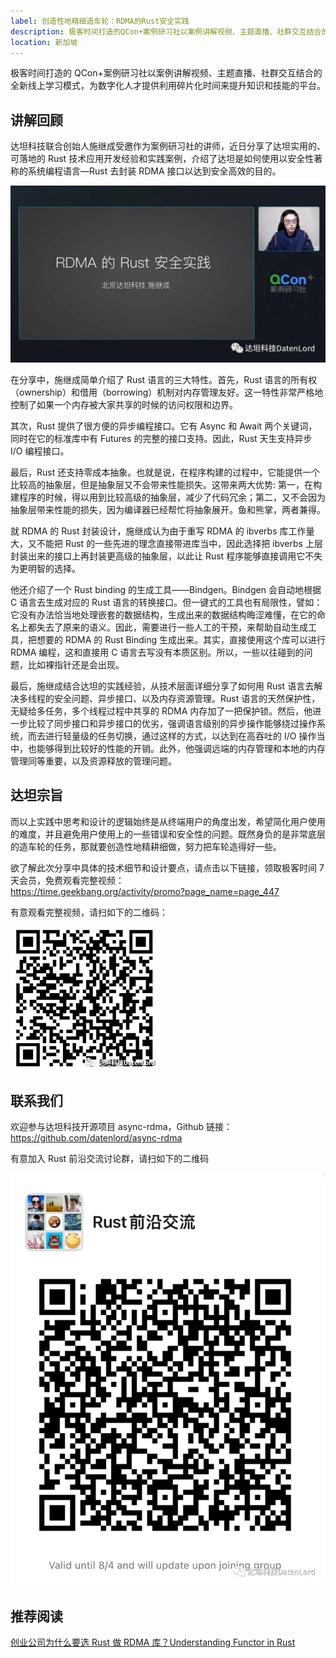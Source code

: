 ```yaml
---
label: 创造性地精细造车轮：RDMA的Rust安全实践
description: 极客时间打造的QCon+案例研习社以案例讲解视频、主题直播、社群交互结合的全新线上学习模式，为数字化人才提供利用碎片化时间来提升知识和技能的平台
location: 新加坡
---
```


极客时间打造的 QCon+案例研习社以案例讲解视频、主题直播、社群交互结合的全新线上学习模式，为数字化人才提供利用碎片化时间来提升知识和技能的平台。

## 讲解回顾

达坦科技联合创始人施继成受邀作为案例研习社的讲师，近日分享了达坦实用的、可落地的 Rust 技术应用开发经验和实践案例，介绍了达坦是如何使用以安全性著称的系统编程语言—Rust 去封装 RDMA 接口以达到安全高效的目的。

![图片](./image1.jpg)

在分享中，施继成简单介绍了 Rust 语言的三大特性。首先，Rust 语言的所有权（ownership）和借用（borrowing）机制对内存管理友好。这一特性非常严格地控制了如果一个内存被大家共享的时候的访问权限和边界。

其次，Rust 提供了很方便的异步编程接口。它有 Async 和 Await 两个关键词，同时在它的标准库中有 Futures 的完整的接口支持。因此，Rust 天生支持异步 I/O 编程接口。

最后，Rust 还支持零成本抽象。也就是说，在程序构建的过程中，它能提供一个比较高的抽象层，但是抽象层又不会带来性能损失。这带来两大优势: 第一，在构建程序的时候，得以用到比较高级的抽象层，减少了代码冗余；第二，又不会因为抽象层带来性能的损失，因为编译器已经帮忙将抽象展开。鱼和熊掌，两者兼得。

就 RDMA 的 Rust 封装设计，施继成认为由于重写 RDMA 的 ibverbs 库工作量大，又不能把 Rust 的一些先进的理念直接带进库当中，因此选择把 ibverbs 上层封装出来的接口上再封装更高级的抽象层，以此让 Rust 程序能够直接调用它不失为更明智的选择。

他还介绍了一个 Rust binding 的生成工具——Bindgen。Bindgen 会自动地根据 C 语言去生成对应的 Rust 语言的转换接口。但一键式的工具也有局限性，譬如：它没有办法恰当地处理嵌套的数据结构，生成出来的数据结构晦涩难懂，在它的命名上都失去了原来的语义。因此，需要进行一些人工的干预，来帮助自动生成工具，把想要的 RDMA 的 Rust Binding 生成出来。其实，直接使用这个库可以进行 RDMA 编程，这和直接用 C 语言去写没有本质区别。所以，一些以往碰到的问题，比如裸指针还是会出现。

最后，施继成结合达坦的实践经验，从技术层面详细分享了如何用 Rust 语言去解决多线程的安全问题、异步接口、以及内存资源管理。Rust 语言的天然保护性，无疑给多任务，多个线程过程中共享的 RDMA 内存加了一把保护锁。然后，他进一步比较了同步接口和异步接口的优劣，强调语言级别的异步操作能够绕过操作系统，而去进行轻量级的任务切换，通过这样的方式，以达到在高吞吐的 I/O 操作当中，也能够得到比较好的性能的开销。此外，他强调远端的内存管理和本地的内存管理同等重要，以及资源释放的管理问题。

## 达坦宗旨

而以上实践中思考和设计的逻辑始终是从终端用户的角度出发，希望简化用户使用的难度，并且避免用户使用上的一些错误和安全性的问题。既然身负的是非常底层的造车轮的任务，那就要创造性地精耕细做，努力把车轮造得好一些。

欲了解此次分享中具体的技术细节和设计要点，请点击以下链接，领取极客时间 7 天会员，免费观看完整视频：  
https://time.geekbang.org/activity/promo?page_name=page_447

有意观看完整视频，请扫如下的二维码：

![图片](./image2.jpg)

## 联系我们

欢迎参与达坦科技开源项目 async-rdma，Github 链接：https://github.com/datenlord/async-rdma

有意加入 Rust 前沿交流讨论群，请扫如下的二维码

![图片](./image3.jpg)

## 推荐阅读

[创业公司为什么要选 Rust 做 RDMA 库？Understanding Functor in Rust](https://mp.weixin.qq.com/s?__biz=MzkwNTMzOTE2MA==&mid=2247484456&idx=1&sn=5f6a6714edeec6444d774b680ddad4ab&chksm=c0f80c5ff78f8549bb4778146c9a431a7872a0f77bcf7e817c36120ebc3b9a52e48abdce4719&scene=21#wechat_redirect)
